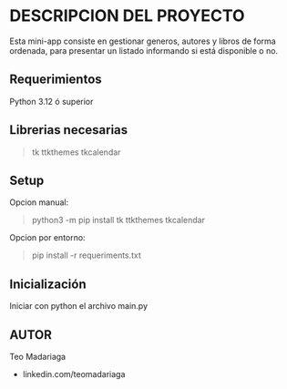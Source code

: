 # DESCRIPCION DEL PROYECTO

Esta mini-app consiste en gestionar generos, autores y libros de forma ordenada, para presentar un listado informando si está disponible o no.

## Requerimientos

Python 3.12 ó superior

## Librerias necesarias

> tk
> ttkthemes
> tkcalendar

## Setup

<p> Opcion manual: </p>

> python3 -m pip install tk ttkthemes tkcalendar

<p> Opcion por entorno: </p>

> pip install -r requeriments.txt

## Inicialización

<p>Iniciar con python el archivo main.py</p>

## AUTOR

<p>
Teo Madariaga
</p>

- linkedin.com/teomadariaga
